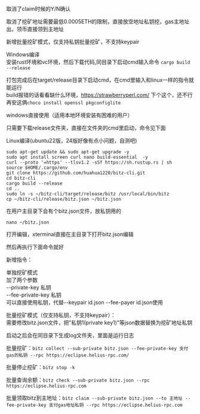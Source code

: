 取消了claim时候的Y/N确认

取消了挖矿地址需要最低0.0005ETH的限制，直接放空地址私钥挖，gas主地址出，领币直接领到主地址  

新增批量挖矿模式，仅支持私钥批量挖矿，不支持keypair

Windows编译  
安装rust环境和vc环境，然后下载代码,同目录下启动cmd输入命令
`cargo build --release`

打包完成后在target/release目录下启动cmd，在cmd里输入和linux一样的指令就能运行  
build报错的话看看缺什么环境，https://strawberryperl.com/  下个这个，还不行再安这俩`choco install openssl pkgconfiglite`

windows直接使用（适用本地环境安装有困难的用户）

只需要下载release文件夹，直接在文件夹的cmd里启动，命令见下面


Linux编译(ubuntu22版，24版好像有点小问题，自测吧)
```
sudo apt-get update && sudo apt-get upgrade -y
sudo apt install screen curl nano build-essential  -y
curl --proto '=https' --tlsv1.2 -sSf https://sh.rustup.rs | sh
source $HOME/.cargo/env
git clone https://github.com/huahua1220/bitz-cli.git
cd bitz-cli
cargo build --release
cd ..
sudo ln -s ~/bitz-cli/target/release/bitz /usr/local/bin/bitz
cp ~/bitz-cli/release/bitz.json ~/bitz.json
```
在用户主目录下会有个bitz.json文件，放私钥用的
```
nano ~/bitz.json
```
打开编辑，xterminal直接在主目录下打开bitz.json编辑  

然后再执行下面命令就好

新增指令：  

单独挖矿模式  
加了两个参数  
--private-key 私钥  
--fee-private-key 私钥  
可以直接使用私钥，代替--keypair id.json --fee-payer id.json使用
  
批量挖矿模式（仅支持私钥，不支持keypair）：  
需要修改bitz.json文件，把"私钥1(private key1)"等json数据替换为挖矿地址私钥  

启动之后会在同目录下生成log文件夹，里面是运行日志
  
批量挖矿：`bitz collect --sub-private bitz.json --fee-private-key 支付gas的私钥 --rpc https://eclipse.helius-rpc.com/`  
  
批量停止挖矿：`bitz stop -k`  
  
批量查询余额：`bitz check --sub-private bitz.json --rpc https://eclipse.helius-rpc.com`  
  
批量领取bitz到主地址：`bitz claim --sub-private bitz.json --to 主地址 --fee-private-key 支付gas地址私钥 --rpc https://eclipse.helius-rpc.com`  
  




